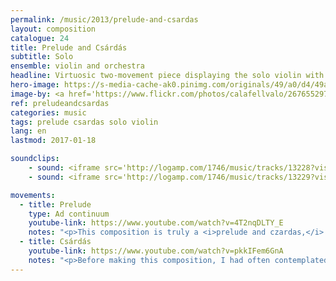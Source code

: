 ```yaml
---
permalink: /music/2013/prelude-and-csardas
layout: composition
catalogue: 24
title: Prelude and Csárdás
subtitle: Solo
ensemble: violin and orchestra
headline: Virtuosic two-movement piece displaying the solo violin with chamber orchestra.
hero-image: https://s-media-cache-ak0.pinimg.com/originals/49/a0/d4/49a0d4dc08d66319be0a27faf2810e68.jpg
image-by: <a href='https://www.flickr.com/photos/calafellvalo/2676552977/in/photolist-55w2X8-7qbYeh-5e9vxq-gBQXdy-dHQJnV-nDiTp-qZuk75-gHE92e-fNLpmu-bh2bn4-qjnkg-5e5b78-qjnos-9fqkVZ-afa6ib-4ezUxb-af5pSQ-9CxLAg-5fXKs1-qjnh5-ELmhsX-4mqiVN-giygDe-4E5uMP-4aWfQG-dHWVvs-5yUXMX-5u83QP-5xtdSo-794ktf-pFsYXC-78ZsST-DfhFvk-ow6VyZ-6RyLca-4h2KRC-7fkZ5n-mFRJhh-dYAKb4-6tKSyf-7fkZ3K-4t1KNM-65s7CD-4P4gsE-dpQPFA-2zCYdV-4TwvKj-23BM5Y-4Q95Zs-Ao3Ln7' target='_new'>Folklore Ungarian</a> by Joan Grífols
ref: preludeandcsardas
categories: music
tags: prelude csardas solo violin
lang: en
lastmod: 2017-01-18

soundclips:
    - sound: <iframe src='http://logamp.com/1746/music/tracks/13228?vision&responsive' name='logampIFrame' scrolling='no' frameborder='0' width='100%' height='150px'></iframe>
    - sound: <iframe src='http://logamp.com/1746/music/tracks/13229?vision&responsive' name='logampIFrame' scrolling='no' frameborder='0' width='100%' height='150px'></iframe>

movements:
  - title: Prelude
    type: Ad continuum
    youtube-link: https://www.youtube.com/watch?v=4T2nqDLTY_E
    notes: "<p>This composition is truly a <i>prelude and czardas,</i> in the same way as a <i>toccata and fugue.</i> The prelude, being in quasi-perpetual motion, is, in that sense, the toccata. Earlier, this composition was called Daniel II, but because the name seemed redundant and could be confused with the earlier <i>Varia Daniel,</i> I dropped it in favour of the more semantic title <i>Prelude and Csárdás.</i></p>"
  - title: Csárdás
    youtube-link: https://www.youtube.com/watch?v=pkkIFem6GnA
    notes: "<p>Before making this composition, I had often contemplated creating a csárdás. Indeed, since quite early in my learning the violin, I had become familiar with the score of the very famous <i>Csárdás</i> for violin and piano by Vittorio Monti. I told myself that if many people enjoy his composition, it would be profitable to make one of the same kind. I therefore consulted our <i>Encyclopædia Britannica</i> to find out what could be known about that form of music.</p><p>Later, I decided to make it a composition for my friend Daniel. I therefore began by the lassu <i>(Andante Maestoso),</i> of which the composition method was somewhat unusual:</p><p>I wished, for the <i>lassu,</i> to create a soft and melodic entry for the entry of the violin. I therefore wrote, out of my first inspiration, a line for the cello, containing an element of danse and a fragment of melody. After further consideration, I found that beautiful, but not sufficient. I therefore added a line for the clarinet, which I though would then carry the melody: false! I would end up creating a new line for the flute, that one finally being beautiful and satisfying.</p><p>To introduce the csárdás, I chose a theme invented earlier through a creative spinoff for the <a href='{{ site.baseurl }}{% link _posts/2013-01-01-various-airs %}'><i>Various Airs</i> for violin.</a> That then became the theme of the <i>ad perpetuum</i> of the first movement. That perpetual movement is in reality an interrupted flow, since it stops in its center for a short <i>Moderato,</i> before starting again, on a new tone which makes these three parts—the <i>Vivace</i> of the beginning, the <i>Moderato</i> which follows, and the <i>Vivace</i> (or <i>A tempo</i>) of the end—inseperable.</p>"
---
```

